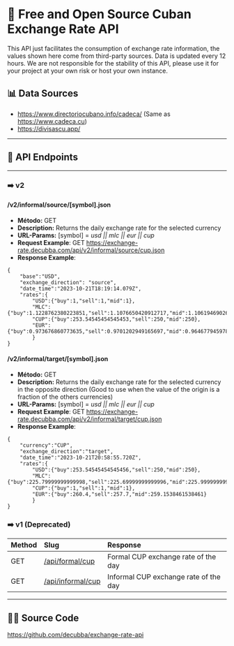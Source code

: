 # 💱 Free and Open Source Cuban Exchange Rate API

This API just facilitates the consumption of exchange rate information, the values shown here come from third-party sources. Data is updated every 12 hours. We are not responsible for the stability of this API, please use it for your project at your own risk or host your own instance.

## 📊 Data Sources

- https://www.directoriocubano.info/cadeca/ (Same as https://www.cadeca.cu)
- https://divisascu.app/

----

## 🧞 API Endpoints

----

### ➡️ v2

#### /v2/informal/source/[symbol].json
- **Método:** GET
- **Description:** Returns the daily exchange rate for the selected currency
- **URL-Params:** [symbol] = *usd || mlc || eur || cup*
- **Request Example**: GET https://exchange-rate.decubba.com/api/v2/informal/source/cup.json
- **Response Example**: 
```
{
    "base":"USD",
    "exchange_direction": "source",
    "date_time":"2023-10-21T18:19:14.079Z",
    "rates":{
        "USD":{"buy":1,"sell":1,"mid":1},
        "MLC":{"buy":1.1228762380223851,"sell":1.1076650420912717,"mid":1.1061946902654871},
        "CUP":{"buy":253.54545454545453,"sell":250,"mid":250},
        "EUR":{"buy":0.973676860773635,"sell":0.9701202949165697,"mid":0.9646779459780354}
        }
}
```

#### /v2/informal/target/[symbol].json
- **Método:** GET
- **Description:** Returns the daily exchange rate for the selected currency in the opposite direction (Good to use when the value of the origin is a fraction of the others currencies)
- **URL-Params:** [symbol] = *usd || mlc || eur || cup*
- **Request Example**: GET https://exchange-rate.decubba.com/api/v2/informal/target/cup.json
- **Response Example**: 
```
{
    "currency":"CUP",
    "exchange_direction":"target",
    "date_time":"2023-10-21T20:58:55.720Z",
    "rates":{
        "USD":{"buy":253.54545454545456,"sell":250,"mid":250},
        "MLC":{"buy":225.79999999999998,"sell":225.69999999999996,"mid":225.99999999999997},
        "CUP":{"buy":1,"sell":1,"mid":1},
        "EUR":{"buy":260.4,"sell":257.7,"mid":259.1538461538461}
        }
}
```

### ➡️ v1 (Deprecated)

|Method | Slug                      | Response                                         |
|:-------| :------------------------ | :----------------------------------------------- |
|GET| [/api/formal/cup](/api/formal/cup)         | Formal CUP exchange rate of the day      |
|GET  | [/api/informal/cup](/api/informal/cup)       | Informal CUP exchange rate of the day    |

----

## 👨‍💻 Source Code 

https://github.com/decubba/exchange-rate-api

